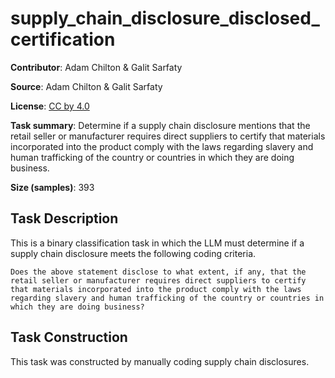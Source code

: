# supply_chain_disclosure_disclosed_certification

**Contributor**: Adam Chilton & Galit Sarfaty

**Source**: Adam Chilton & Galit Sarfaty

**License**: [CC by 4.0](https://creativecommons.org/licenses/by/4.0/)

**Task summary**: Determine if a supply chain disclosure mentions that the retail seller or manufacturer requires direct suppliers to certify that materials incorporated into the product comply with the laws regarding slavery and human trafficking of the country or countries in which they are doing business.

**Size (samples)**: 393

## Task Description

This is a binary classification task in which the LLM must determine if a supply chain disclosure meets the following coding criteria.

```text
Does the above statement disclose to what extent, if any, that the retail seller or manufacturer requires direct suppliers to certify that materials incorporated into the product comply with the laws regarding slavery and human trafficking of the country or countries in which they are doing business?
```

## Task Construction

This task was constructed by manually coding supply chain disclosures.